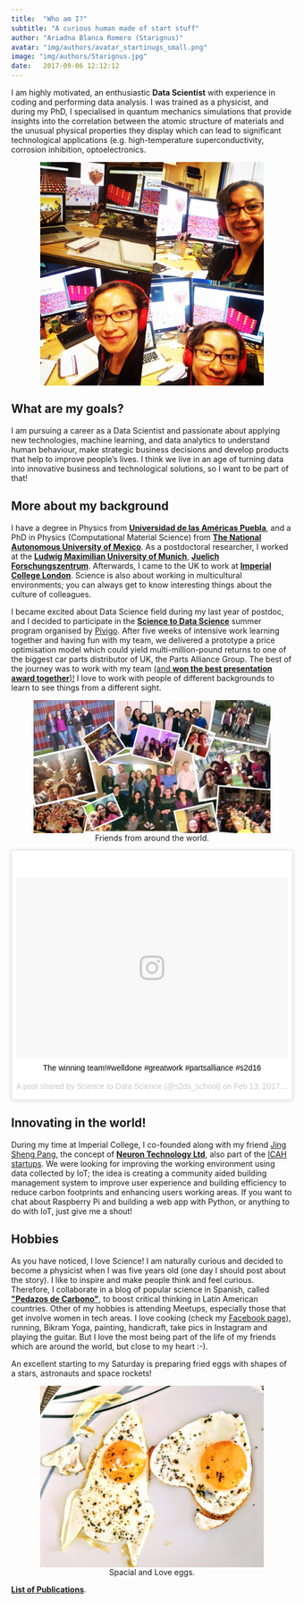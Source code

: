 ```yaml
---
title:  "Who am I?"
subtitle: "A curious human made of start stuff"
author: "Ariadna Blanca Romero (Starignus)"
avatar: "img/authors/avatar_startinugs_small.png"
image: "img/authors/Starignus.jpg"
date:   2017-09-06 12:12:12
---
```


I am highly motivated, an enthusiastic **Data Scientist** with experience in coding and performing data analysis. I was trained as a physicist, and during my PhD,  I specialised in quantum mechanics simulations that provide insights into the correlation between the atomic structure of materials and the unusual physical properties they display which can lead to significant technological applications (e.g. high-temperature superconductivity, corrosion inhibition, optoelectronics.

<p align="center">
  <img src="/img/authors/starigus_pysics.jpg" alt="loop" align="middle" style="width: 400px;"/>
</p>

## What are my goals?

I am pursuing a career as a Data Scientist and passionate about applying new technologies, machine learning, and data analytics to understand human behaviour, make strategic business decisions and develop products that help to improve people’s lives. I think we live in an age of turning data into innovative business and technological solutions, so I want to be part of that!

## More about my background

I have a degree in Physics from [**Universidad de las Américas Puebla**](http://www.udlap.mx/), and a PhD in Physics (Computational Material Science) from [**The National Autonomous University of Mexico**](http://www.fisica.unam.mx/). As a postdoctoral researcher, I worked at the [**Ludwig Maximilian University of Munich**](http://www.kristallographie.geowissenschaften.uni-muenchen.de/forschung/compmatsci/index.html), [**Juelich Forschungszentrum**](http://www.fz-juelich.de/portal/EN/AboutUs/organizational_structure/Institutes/InstituteEnergyClimate/_node.html). Afterwards, I came to the UK to work at [**Imperial College London**](http://www.imperial.ac.uk/). Science is also about working in multicultural environments; you can always get to know interesting things about the culture of colleagues.

I became excited about Data Science field during my last year of postdoc, and I decided to participate in the [**Science to Data Science**](http://www.s2ds.org/) summer program organised by [Pivigo](https://www.pivigo.com/). After five weeks of intensive work learning together and having fun with my team, we delivered a prototype a price optimisation model which could yield multi-million-pound returns to one of the biggest car parts distributor of UK, the Parts Alliance Group. The best of the journey was to work with my team [(and **won the best presentation award together**)!](https://www.dataiq.co.uk/blog/data-sciences-champagne-supernova) I love to work with people of different backgrounds to learn to see things from a different sight.

<figure align="center">
    <img src="/img/authors/collage-experience.jpg" alt="loop" align="middle" style="width: 800px;"/>
    <figcaption> Friends from around the world.</figcaption>
</figure>

<div align="center" >
<blockquote class="instagram-media" data-instgrm-captioned data-instgrm-version="7" style=" background:#FFF; border:0; border-radius:3px; box-shadow:0 0 1px 0 rgba(0,0,0,0.5),0 1px 10px 0 rgba(0,0,0,0.15); margin: 1px; max-width:658px; padding:0; width:99.375%; width:-webkit-calc(100% - 2px); width:calc(100% - 2px);"><div style="padding:8px;"> <div style=" background:#F8F8F8; line-height:0; margin-top:40px; padding:33.33333333333333% 0; text-align:center; width:100%;"> <div style=" background:url(data:image/png;base64,iVBORw0KGgoAAAANSUhEUgAAACwAAAAsCAMAAAApWqozAAAABGdBTUEAALGPC/xhBQAAAAFzUkdCAK7OHOkAAAAMUExURczMzPf399fX1+bm5mzY9AMAAADiSURBVDjLvZXbEsMgCES5/P8/t9FuRVCRmU73JWlzosgSIIZURCjo/ad+EQJJB4Hv8BFt+IDpQoCx1wjOSBFhh2XssxEIYn3ulI/6MNReE07UIWJEv8UEOWDS88LY97kqyTliJKKtuYBbruAyVh5wOHiXmpi5we58Ek028czwyuQdLKPG1Bkb4NnM+VeAnfHqn1k4+GPT6uGQcvu2h2OVuIf/gWUFyy8OWEpdyZSa3aVCqpVoVvzZZ2VTnn2wU8qzVjDDetO90GSy9mVLqtgYSy231MxrY6I2gGqjrTY0L8fxCxfCBbhWrsYYAAAAAElFTkSuQmCC); display:block; height:44px; margin:0 auto -44px; position:relative; top:-22px; width:44px;"></div></div> <p style=" margin:8px 0 0 0; padding:0 4px;"> <a href="https://www.instagram.com/p/BQc0di0hokM/" style=" color:#000; font-family:Arial,sans-serif; font-size:14px; font-style:normal; font-weight:normal; line-height:17px; text-decoration:none; word-wrap:break-word;" target="_blank">The winning team!#welldone #greatwork #partsalliance #s2d16</a></p> <p style=" color:#c9c8cd; font-family:Arial,sans-serif; font-size:14px; line-height:17px; margin-bottom:0; margin-top:8px; overflow:hidden; padding:8px 0 7px; text-align:center; text-overflow:ellipsis; white-space:nowrap;">A post shared by Science to Data Science (@s2ds_school) on <time style=" font-family:Arial,sans-serif; font-size:14px; line-height:17px;" datetime="2017-02-13T11:35:42+00:00">Feb 13, 2017 at 3:35am PST</time></p></div></blockquote> <script async defer src="//platform.instagram.com/en_US/embeds.js"></script>
</div>

## Innovating in the world!

During my time at Imperial College, I co-founded along with my friend [Jing Sheng Pang](https://uk.linkedin.com/in/jingshengpang), the concept of [**Neuron Technology Ltd**](https://www.linkedin.com/company/11064056/), also part of the [ICAH startups](https://www.imperial.ac.uk/advanced-hackspace/portfolio/startups/). We were looking for improving the working environment using data collected by IoT;  the idea is creating a community aided building management system to improve user experience and building efficiency to reduce carbon footprints and enhancing users working areas. If you want to chat about Raspberry Pi and building a web app with Python, or anything to do with IoT, just give me a shout!

## Hobbies

As you have noticed, I love Science! I am naturally curious and decided to become a physicist when I was five years old (one day I should post about the story). I like to inspire and make people think and feel curious. Therefore, I collaborate in a blog of popular science in Spanish, called [**"Pedazos de Carbono"**](http://blog.carbono.xyz/), to boost critical thinking in Latin American countries. Other of my hobbies is attending Meetups, especially those that get involve women in tech areas. I love cooking (check my [Facebook page](https://www.facebook.com/qflavours)), running, Bikram Yoga, painting, handicraft, take pics in Instagram and playing the guitar. But I love the most being part of the life of my friends which are around the world, but close to my heart :-).

An excellent starting to my Saturday is preparing fried eggs with shapes of a stars, astronauts and space rockets!

<figure align="center">
    <img src="/img/authors/spacialoveeggs.jpg" alt="loop" align="middle" style="width: 400px;"/>
    <figcaption> Spacial and Love eggs.</figcaption>
</figure>

[**List of Publications**](https://www.researchgate.net/profile/Ariadna_Blanca-Romero/publications).
